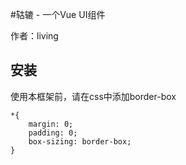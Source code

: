 #轱辘 - 一个Vue UI组件

作者：living

## 安装

使用本框架前，请在css中添加border-box

```
*{
    margin: 0;
    padding: 0;
    box-sizing: border-box;
}
```
